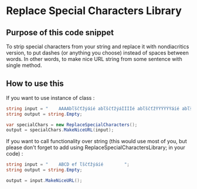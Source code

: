 ﻿Replace Special Characters Library
==================================

Purpose of this code snippet
----------------------------

To strip special characters from your string and replace it with nondiacritics version, to put dashes (or anything you choose) instead of spaces between words. In other words, to make nice URL string from some sentence with single method.

How to use this
---------------


If you want to use instance of class :

```csharp
string input = "    AAAAbľščťžýáíé abľščťžýáÍÍÍÍé abľščťžÝÝÝÝÝÝáíé abľšČČČČťžýáíé abcd  ERTFSSS        ";
string output = string.Empty;

var specialChars = new ReplaceSpecialCharacters();
output = specialChars.MakeNiceURL(input);
```


If you want to call functionality over string (this would use most of you, but please don't forget to add using ReplaceSpecialCharactersLibrary; in your code) :

```csharp
string input = "    ABCD ef ľščťžýáíé        ";
string output = string.Empty;

output = input.MakeNiceURL();
```
